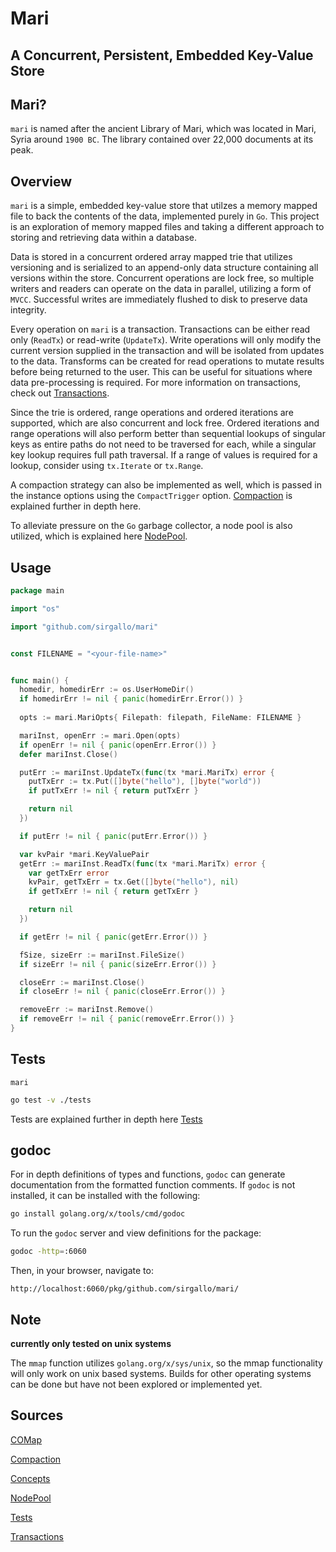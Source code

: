 # Mari

## A Concurrent, Persistent, Embedded Key-Value Store


## Mari?

`mari` is named after the ancient Library of Mari, which was located in Mari, Syria around `1900 BC`. The library contained over 22,000 documents at its peak. 


## Overview 

`mari` is a simple, embedded key-value store that utilzes a memory mapped file to back the contents of the data, implemented purely in `Go`. This project is an exploration of memory mapped files and taking a different approach to storing and retrieving data within a database.

Data is stored in a concurrent ordered array mapped trie that utilizes versioning and is serialized to an append-only data structure containing all versions within the store. Concurrent operations are lock free, so multiple writers and readers can operate on the data in parallel, utilizing a form of `MVCC`. Successful writes are immediately flushed to disk to preserve data integrity. 

Every operation on `mari` is a transaction. Transactions can be either read only (`ReadTx`) or read-write (`UpdateTx`). Write operations will only modify the current version supplied in the transaction and will be isolated from updates to the data. Transforms can be created for read operations to mutate results before being returned to the user. This can be useful for situations where data pre-processing is required. For more information on transactions, check out [Transactions](./docs/Transactions.md).

Since the trie is ordered, range operations and ordered iterations are supported, which are also concurrent and lock free. Ordered iterations and range operations will also perform better than sequential lookups of singular keys as entire paths do not need to be traversed for each, while a singular key lookup requires full path traversal. If a range of values is required for a lookup, consider using `tx.Iterate` or `tx.Range`.

A compaction strategy can also be implemented as well, which is passed in the instance options using the `CompactTrigger` option. [Compaction](./docs/Compaction.md) is explained further in depth here.

To alleviate pressure on the `Go` garbage collector, a node pool is also utilized, which is explained here [NodePool](./docs/NodePool.md).


## Usage

```go
package main

import "os"

import "github.com/sirgallo/mari"


const FILENAME = "<your-file-name>"


func main() {
  homedir, homedirErr := os.UserHomeDir()
  if homedirErr != nil { panic(homedirErr.Error()) }
  
  opts := mari.MariOpts{ Filepath: filepath, FileName: FILENAME }

  mariInst, openErr := mari.Open(opts)
  if openErr != nil { panic(openErr.Error()) }
  defer mariInst.Close()

  putErr := mariInst.UpdateTx(func(tx *mari.MariTx) error {
    putTxErr := tx.Put([]byte("hello"), []byte("world"))
    if putTxErr != nil { return putTxErr }

    return nil
  })

  if putErr != nil { panic(putErr.Error()) }

  var kvPair *mari.KeyValuePair
  getErr := mariInst.ReadTx(func(tx *mari.MariTx) error {
    var getTxErr error
    kvPair, getTxErr = tx.Get([]byte("hello"), nil)
    if getTxErr != nil { return getTxErr }

    return nil
  })

  if getErr != nil { panic(getErr.Error()) }

  fSize, sizeErr := mariInst.FileSize()
  if sizeErr != nil { panic(sizeErr.Error()) }

  closeErr := mariInst.Close()
  if closeErr != nil { panic(closeErr.Error()) }

  removeErr := mariInst.Remove()
  if removeErr != nil { panic(removeErr.Error()) }
}
```


## Tests

`mari`
```bash
go test -v ./tests
```

Tests are explained further in depth here [Tests](./docs/Tests.md)

## godoc

For in depth definitions of types and functions, `godoc` can generate documentation from the formatted function comments. If `godoc` is not installed, it can be installed with the following:
```bash
go install golang.org/x/tools/cmd/godoc
```

To run the `godoc` server and view definitions for the package:
```bash
godoc -http=:6060
```

Then, in your browser, navigate to:
```
http://localhost:6060/pkg/github.com/sirgallo/mari/
```


## Note

**currently only tested on unix systems**

The `mmap` function utilizes `golang.org/x/sys/unix`, so the mmap functionality will only work on unix based systems. Builds for other operating systems can be done but have not been explored or implemented yet.


## Sources

[COMap](./docs/COMap.md)

[Compaction](./docs/Compaction.md)

[Concepts](./docs/Concepts.md)

[NodePool](./docs/NodePool.md)

[Tests](./docs/Tests.md)

[Transactions](./docs/Transactions.md)